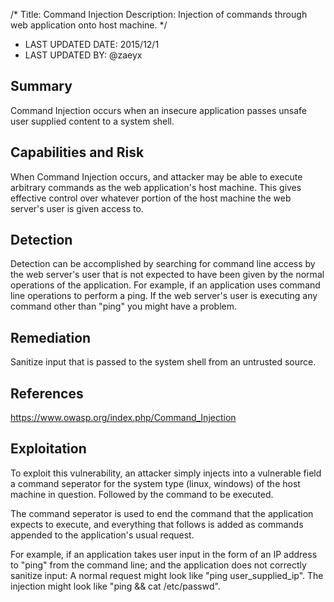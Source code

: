 /*
Title: Command Injection
Description: Injection of commands through web application onto host machine.
*/

- LAST UPDATED DATE: 2015/12/1
- LAST UPDATED BY: @zaeyx

## Summary

Command Injection occurs when an insecure application passes unsafe user supplied content to a system shell.  

## Capabilities and Risk

When Command Injection occurs, and attacker may be able to execute arbitrary commands as the web application's host machine.  This gives effective control over whatever portion of the host machine the web server's user is given access to.  

## Detection

Detection can be accomplished by searching for command line access by the web server's user that is not expected to have been given by the normal operations of the application.  For example, if an application uses command line operations to perform a ping.  If the web server's user is executing any command other than "ping" you might have a problem.

## Remediation

Sanitize input that is passed to the system shell from an untrusted source.

## References

https://www.owasp.org/index.php/Command_Injection

## Exploitation

To exploit this vulnerability, an attacker simply injects into a vulnerable field a command seperator for the system type (linux, windows) of the host machine in question.  Followed by the command to be executed.  

The command seperator is used to end the command that the application expects to execute, and everything that follows is added as commands appended to the application's usual request.

For example, if an application takes user input in the form of an IP address to "ping" from the command line; and the application does not correctly sanitize input:  A normal request might look like "ping user_supplied_ip".  The injection might look like "ping && cat /etc/passwd".
